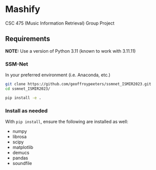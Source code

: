 # Mashify

CSC 475 (Music Information Retrieval) Group Project

## Requirements

**NOTE:** Use a version of Python 3.11 (known to work with 3.11.11)

### SSM-Net

In your preferred environment (i.e. Anaconda, etc.)

``` bash
git clone https://github.com/geoffroypeeters/ssmnet_ISMIR2023.git
cd ssmnet_ISMIR2023/

pip install -e .
```

### Install as needed

With `pip install`, ensure the following are installed as well:

- numpy
- librosa
- scipy
- matplotlib
- demucs
- pandas
- soundfile

